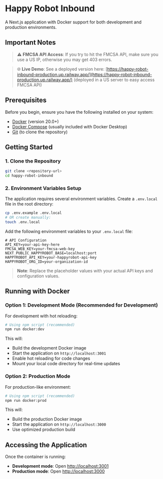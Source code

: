 # Happy Robot Inbound

A Next.js application with Docker support for both development and production environments.

## Important Notes

> ⚠️ **FMCSA API Access**: If you try to hit the FMCSA API, make sure you use a US IP, otherwise you may get 403 errors.

> 🌐 **Live Demo**: See a deployed version here: [https://happy-robot-inbound-production.up.railway.app/](https://happy-robot-inbound-production.up.railway.app/) (deployed in a US server to easy access FMCSA API)

## Prerequisites

Before you begin, ensure you have the following installed on your system:

- [Docker](https://docs.docker.com/get-docker/) (version 20.0+)
- [Docker Compose](https://docs.docker.com/compose/install/) (usually included with Docker Desktop)
- [Git](https://git-scm.com/downloads) (to clone the repository)

## Getting Started

### 1. Clone the Repository

```bash
git clone <repository-url>
cd happy-robot-inbound
```

### 2. Environment Variables Setup

The application requires several environment variables. Create a `.env.local` file in the root directory:

```bash
cp .env.example .env.local 
# OR create manually:
touch .env.local
```

Add the following environment variables to your `.env.local` file:

```env
# API Configuration
API_KEY=your-api-key-here
FMCSA_WEB_KEY=your-fmcsa-web-key
NEXT_PUBLIC_HAPPYROBOT_BASE=localhost:port
HAPPYROBOT_API_KEY=your-happyrobot-api-key
HAPPYROBOT_ORG_ID=your-organization-id
```

> **Note**: Replace the placeholder values with your actual API keys and configuration values.

## Running with Docker

### Option 1: Development Mode (Recommended for Development)

For development with hot reloading:

```bash
# Using npm script (recommended)
npm run docker:dev
```

This will:
- Build the development Docker image
- Start the application on `http://localhost:3001`
- Enable hot reloading for code changes
- Mount your local code directory for real-time updates

### Option 2: Production Mode

For production-like environment:

```bash
# Using npm script (recommended)
npm run docker:prod
```

This will:
- Build the production Docker image
- Start the application on `http://localhost:3000`
- Use optimized production build

## Accessing the Application

Once the container is running:

- **Development mode**: Open [http://localhost:3001](http://localhost:3001)
- **Production mode**: Open [http://localhost:3000](http://localhost:3000)
